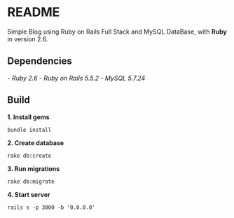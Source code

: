 # README

Simple Blog using Ruby on Rails Full Stack and MySQL DataBase, with **Ruby** in version 2.6.

## Dependencies

*- Ruby 2.6*
*- Ruby on Rails 5.5.2*
*- MySQL 5.7.24*

## Build

**1. Install gems**

```
bundle install
```

**2. Create database**

```
rake db:create
```

**3. Run migrations**

```
rake db:migrate
```

**4. Start server**

```
rails s -p 3000 -b '0.0.0.0'

```

